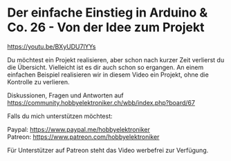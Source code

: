 # Der einfache Einstieg in Arduino & Co. 26 - Von der Idee zum Projekt 
 
https://youtu.be/BXyUDU7lYYs

Du möchtest ein Projekt realisieren, aber schon nach kurzer Zeit verlierst du die Übersicht. Vielleicht ist es dir auch schon so ergangen. An einem einfachen Beispiel realisieren wir in diesem Video ein Projekt, ohne die Kontrolle zu verlieren.

Diskussionen, Fragen und Antworten auf 
https://community.hobbyelektroniker.ch/wbb/index.php?board/67

Falls du mich unterstützen möchtest:

Paypal: https://www.paypal.me/hobbyelektroniker<br>
Patreon: https://www.patreon.com/hobbyelektroniker

Für Unterstützer auf Patreon steht das Video werbefrei zur Verfügung.



